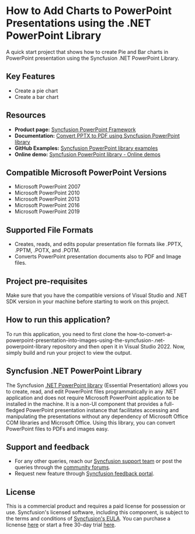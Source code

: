 # How to Add Charts to PowerPoint Presentations using the .NET PowerPoint Library
A quick start project that shows how to create Pie and Bar charts in PowerPoint presentation using the Syncfusion .NET PowerPoint Library.

## Key Features
-	Create a pie chart 
-	Create a bar chart  

## Resources

- **Product page:** [Syncfusion PowerPoint Framework](https://www.syncfusion.com/document-processing/powerpoint-framework/net)
- **Documentation:** [Convert PPTX to PDF using Syncfusion PowerPoint library](https://help.syncfusion.com/file-formats/presentation/presentation-to-pdf)
- **GitHub Examples:** [Syncfusion PowerPoint library examples](https://github.com/SyncfusionExamples/PowerPoint-Examples)
- **Online demo:** [Syncfusion PowerPoint library - Online demos](https://ej2.syncfusion.com/aspnetcore/PowerPoint/Default#/material3)

## Compatible Microsoft PowerPoint Versions
- Microsoft PowerPoint 2007
- Microsoft PowerPoint 2010
- Microsoft PowerPoint 2013
- Microsoft PowerPoint 2016
- Microsoft PowerPoint 2019

## Supported File Formats
- Creates, reads, and edits popular presentation file formats like .PPTX, .PPTM, .POTX, and .POTM.
- Converts PowerPoint presentation documents also to PDF and Image files.

## Project pre-requisites
Make sure that you have the compatible versions of Visual Studio and .NET SDK version in your machine before starting to work on this project.

## How to run this application?
To run this application, you need to first clone the how-to-convert-a-powerpoint-presentation-into-images-using-the-syncfusion-.net-powerpoint-library repository and then open it in Visual Studio 2022. Now, simply build and run your project to view the output.

## Syncfusion .NET PowerPoint Library
The Syncfusion [.NET PowerPoint library](https://www.syncfusion.com/document-processing/powerpoint-framework/net/powerpoint-library?utm_source=github&utm_medium=github&utm_campaign=github-powerpoint-examples) (Essential Presentation) allows you to create, read, and edit PowerPoint files programmatically in any .NET application and does not require Microsoft PowerPoint application to be installed in the machine. It is a non-UI component that provides a full-fledged PowerPoint presentation instance that facilitates accessing and manipulating the presentations without any dependency of Microsoft Office COM libraries and Microsoft Office. Using this library, you can convert PowerPoint files to PDFs and images easy.

## Support and feedback
- For any other queries, reach our [Syncfusion support team](https://support.syncfusion.com/agent/tickets/create) or post the queries through the [community forums](https://www.syncfusion.com/forums?utm_source=github&utm_medium=listing&utm_campaign=github-powerpoint-examples).
- Request new feature through [Syncfusion feedback portal](https://www.syncfusion.com/feedback/home).

## License
This is a commercial product and requires a paid license for possession or use. Syncfusion's licensed software, including this component, is subject to the terms and conditions of [Syncfusion's EULA](https://www.syncfusion.com/license/studio/22.2.5/syncfusion_essential_studio_eula.pdf). You can purchase a licnense [here](https://www.syncfusion.com/sales/products?utm_source=github&utm_medium=listing&utm_campaign=github-powerpoint-examples) or start a free 30-day trial [here](https://www.syncfusion.com/account/manage-trials/start-trials?utm_source=github&utm_medium=listing&utm_campaign=github-powerpoint-examples).
